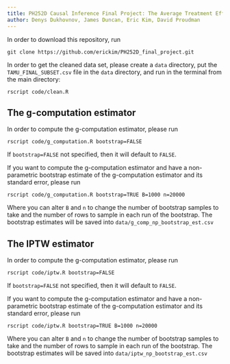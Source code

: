 ```yaml
---
title: PH252D Causal Inference Final Project: The Average Treatment Effect of Vaccination on Subsequent Admissions to Hospitals
author: Denys Dukhovnov, James Duncan, Eric Kim, David Proudman
---
```


In order to download this repository, run
```
git clone https://github.com/erickim/PH252D_final_project.git
```

In order to get the cleaned data set, please create a `data` directory, put the `TAMU_FINAL_SUBSET.csv` file in the `data` directory, and run in the terminal from the main directory:

```
rscript code/clean.R
```

## The g-computation estimator
In order to compute the g-computation estimator, please run

```
rscript code/g_computation.R bootstrap=FALSE
```

If `bootstrap=FALSE` not specified, then it will default to `FALSE`.

If you want to compute the g-computation estimator and have a non-parametric bootstrap estimate of the g-computation estimator and its standard error, please run

```
rscript code/g_computation.R bootstrap=TRUE B=1000 n=20000
```

Where you can alter `B` and `n` to change the number of bootstrap samples to take and the number of rows to sample in each run of the bootstrap. The bootstrap estimates will be saved into `data/g_comp_np_bootstrap_est.csv`

## The IPTW estimator
In order to compute the g-computation estimator, please run

```
rscript code/iptw.R bootstrap=FALSE
```

If `bootstrap=FALSE` not specified, then it will default to `FALSE`.

If you want to compute the g-computation estimator and have a non-parametric bootstrap estimate of the g-computation estimator and its standard error, please run

```
rscript code/iptw.R bootstrap=TRUE B=1000 n=20000
```

Where you can alter `B` and `n` to change the number of bootstrap samples to take and the number of rows to sample in each run of the bootstrap. The bootstrap estimates will be saved into `data/iptw_np_bootstrap_est.csv`